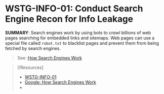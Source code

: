 
# WSTG-INFO-01: Conduct Search Engine Recon for Info Leakage
**SUMMARY**: Search engines work by using bots to *crawl* billions of web pages searching for embedded links and sitemaps. Web pages can use a special file called `robot.txt` to blacklist pages and prevent them from being fetched by search engines.
>	See: [How Search Engines Work](https://developers.google.com/search/docs/fundamentals/how-search-works?hl=en&visit_id=638260579591177855-1863182502&rd=1)




> [!Resources]
> - [WSTG-INFO-01](https://github.com/OWASP/wstg/blob/master/document/4-Web_Application_Security_Testing/01-Information_Gathering/01-Conduct_Search_Engine_Discovery_Reconnaissance_for_Information_Leakage.md)
> - [Google: How Search Engines Work](https://developers.google.com/search/docs/fundamentals/how-search-works?hl=en&visit_id=638260579591177855-1863182502&rd=1)
> - 